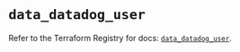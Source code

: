 # `data_datadog_user`

Refer to the Terraform Registry for docs: [`data_datadog_user`](https://registry.terraform.io/providers/datadog/datadog/3.70.0/docs/data-sources/user).
